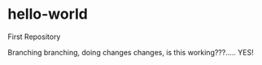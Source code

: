 # hello-world
First Repository

Branching branching, doing changes changes, is this working???.....  YES!
